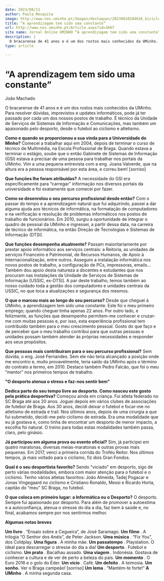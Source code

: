 ```yaml
---
date: 2023/08/11
author: Paula Mesquita
image: http://www.nos.uminho.pt/Images/destaques/20230810184616_bicicleta.jpg
title: “A aprendizagem tem sido uma constante”
url: http://www.nos.uminho.pt/Article.aspx?id=3667
site name: Jornal Online UMINHO “A aprendizagem tem sido uma constante”
description: |
  O bracarense de 41 anos e é um dos rostos mais conhecidos da UMinho. Para resolver dúvidas, imprevistos e updates informáticos, pode já ter passado por cada um dos nossos postos de trabalho. É técnico da Unidade de Serviços de Sistemas de Informação e Comunicações, mas também um apaixonado pelo desporto, desde o futebol ao ciclismo e atletismo.
type: article

---
```

# “A aprendizagem tem sido uma constante”




João Machado

O bracarense de 41 anos e é um dos rostos mais conhecidos da UMinho. Para resolver dúvidas, imprevistos e updates informáticos, pode já ter passado por cada um dos nossos postos de trabalho. É técnico da Unidade de Serviços de Sistemas de Informação e Comunicações, mas também um apaixonado pelo desporto, desde o futebol ao ciclismo e atletismo.

**Como e quando se proporcionou a sua vinda para a Universidade do Minho?** 
Comecei a trabalhar aqui em 2004, depois de terminar o curso de técnico de Multimédia, na Escola Profissional de Braga. Quando estava a terminar o estágio, soube que o então Gabinete de Sistemas de Informação (GSI) estava a precisar de uma pessoa para trabalhar nos portais da UMinho. Vim a uma pequena entrevista com a eng. Joana Valverde, que na altura era a pessoa responsável por esta área, e correu bem! [sorriso]

**Que funções lhe foram atribuídas?** 
A necessidade do GSI era especificamente para “carregar” informação nos diversos portais da universidade e foi exatamente que comecei por fazer.

**Como se desenrolou o seu percurso profissional desde então?** 
Com o passar do tempo e a aprendizagem natural que fui adquirindo, passei a dar alguma ajuda aos técnicos de informática, na formatação de computadores e na verificação e resolução de problemas informáticos nos postos de trabalho de funcionários. Em 2010, surgiu a oportunidade de integrar o quadro de pessoal da UMinho e ingressei, a partir dessa data, na carreira de técnico de informática, na então Direção de Tecnologias e Sistemas de Informação (DTSI).

**Que funções desempenha atualmente?** 
Passam maioritariamente por prestar apoio informático aos serviços centrais: a Reitoria, as unidades de serviços Financeiro e Patrimonial, de Recursos Humanos, de Apoio à Internacionalização, entre outros. Asseguro a instalação informática nos novos postos de trabalho, a configuração de PCs, impressoras, emails... Também dou apoio desta natureza a docentes e estudantes que nos procuram nas instalações da Unidade de Serviços de Sistemas de Informação [USSIC, ex-DTSI].  A par deste trabalho, temos também ao nosso cuidado toda a gestão dos computadores e unidades centrais da USSIC, no que toca a atualizações e segurança dos mesmos.

**O que o marcou mais ao longo do seu percurso?** 
Desde que cheguei à UMinho, a aprendizagem tem sido uma constante. Este foi o meu primeiro emprego; quando cheguei tinha apenas 22 anos. Por outro lado, e felizmente, as funções que desempenho permitem-me conhecer e cruzar-me com muitas pessoas e, por isso, esta experiência profissional tem contribuído também para o meu crescimento pessoal. Gosto do que faço e de perceber que o meu trabalho contribui para que outras pessoas e unidades possam também atender às próprias necessidades e responder aos seus propósitos.

**Que pessoas mais contribuíram para o seu percurso profissional?** 
Sem dúvida, o eng. José Fernandes. Sem ele não teria alcançado a posição onde me encontro e, muito provavelmente, teria saído da UMinho após o término do contrato a termo, em 2010. Destaco também Pedro Falcão, que foi o meu “mentor” nos primeiros tempos de trabalho.


**"O desporto atenua o stress e faz-nos sentir bem"** 

**Dedica parte do seu tempo livre ao desporto. Como nasceu este gosto pela prática desportiva?** 
Começou ainda em criança. Fui atleta federado no SC Braga até aos 20 anos. Joguei depois em vários clubes de associações de futebol de Braga. Aos 30 anos, decidi deixar o futebol e focar-me no atletismo de estrada e trail. Nos últimos anos, depois de uma cirurgia a que fui submetido, decidi-me pelo ciclismo de estrada. Era uma modalidade que eu já gostava e, como tinha de encontrar um desporto de menor impacto, a escolha foi natural. O treino para todas estas modalidades também passa, claro, pelo ginásio.

**Já participou em alguma prova ou evento oficial?** 
Sim, já participei em quatro maratonas, diversas meias-maratonas e outras provas mais pequenas. Em 2017, venci a primeira corrida do Troféu Reitor. Nos últimos tempos, já mais voltado para o ciclismo, fiz dois Gran Fondos.

**Qual é o seu desportista favorito?** 
Sendo "viciado" em desporto, sigo de perto várias modalidades, embora com maior atenção para o futebol e o ciclismo. Tenho vários atletas favoritos: João Almeida, Tadej Pogacar e Jonas Vingegaard no ciclismo e Cristiano Ronaldo, Messi e Ricardo Horta, capitão do “meu” SC Braga, no futebol.

**O que coloca em primeiro lugar: a Informática ou o Desporto?** 
O desporto. Sempre fui apaixonado por desporto. Para além de promover a autoestima e a autoconfiança, atenua o stresse do dia a dia, faz bem à saúde e, no final, acabamos sempre por nos sentirmos melhor.


**Algumas notas breves** 

**Um livro** . “Ensaio sobre a Cegueira”, de José Saramago.
**Um filme** . A trilogia “O Senhor dos Anéis”, de Peter Jackson.
**Uma música** . “Fix You”, dos Coldplay.
**Uma figura** . A minha mãe.
**Um passatempo** . Playstation. O ideal para descarregar o stresse do dia a dia!
**Um desporto** . Futebol e ciclismo.
**Um prato** . Bacalhau assado.
**Uma viagem** . Indonésia. Gostava de conhecer a cultura e de ver de perto a beleza do país.
**Um momento** . O Euro 2016 e o golo do Éder.
**Um vício** . Café.
**Um defeito** . A teimosia.
**Um sonho.**  Ver o Braga campeão! [sorriso]
**Um lema** . “Mantém-te forte!”
**A UMinho** . A minha segunda casa.
